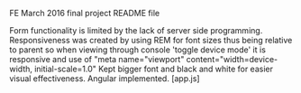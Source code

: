 FE March 2016 final project README file

Form functionality is limited by the lack of server side programming. 
Responsiveness was created by using REM for font sizes thus being relative to parent so when viewing through console 'toggle device mode' it is responsive and use of "meta name="viewport" content="width=device-width, initial-scale=1.0"
Kept bigger font and black and white for easier visual effectiveness.
Angular implemented. [app.js]
